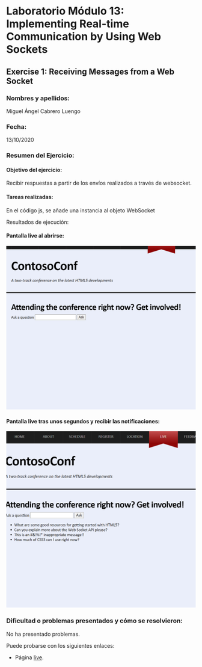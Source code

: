 ﻿# Laboratorio Módulo 13: Implementing Real-time Communication by Using Web Sockets
## Exercise 1: Receiving Messages from a Web Socket
### Nombres y apellidos:
Miguel Ángel Cabrero Luengo
### Fecha:
13/10/2020
### Resumen del Ejercicio:

#### Objetivo del ejercicio:
Recibir respuestas a partir de los envíos realizados a través de websocket.

#### Tareas realizadas:

En el código js, se añade una instancia al objeto WebSocket

Resultados de ejecución:

#### Pantalla live al abrirse:
<img src="images/01.png">

#### Pantalla live tras unos segundos y recibir las notificaciones:
<img src="images/02.png">

### Dificultad o problemas presentados y cómo se resolvieron:
No ha presentado problemas.


Puede probarse con los siguientes enlaces:

- Página <a href="live.htm" target="_blank">live</a>.